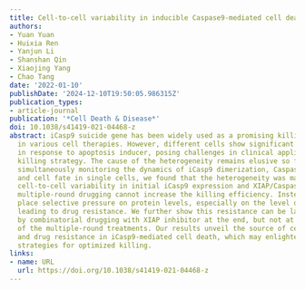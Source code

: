 ```yaml
---
title: Cell-to-cell variability in inducible Caspase9-mediated cell death
authors:
- Yuan Yuan
- Huixia Ren
- Yanjun Li
- Shanshan Qin
- Xiaojing Yang
- Chao Tang
date: '2022-01-10'
publishDate: '2024-12-10T19:50:05.986315Z'
publication_types:
- article-journal
publication: '*Cell Death & Disease*'
doi: 10.1038/s41419-021-04468-z
abstract: iCasp9 suicide gene has been widely used as a promising killing strategy
  in various cell therapies. However, different cells show significant heterogeneity
  in response to apoptosis inducer, posing challenges in clinical applications of
  killing strategy. The cause of the heterogeneity remains elusive so far. Here, by
  simultaneously monitoring the dynamics of iCasp9 dimerization, Caspase3 activation,
  and cell fate in single cells, we found that the heterogeneity was mainly due to
  cell-to-cell variability in initial iCasp9 expression and XIAP/Caspase3 ratio. Moreover,
  multiple-round drugging cannot increase the killing efficiency. Instead, it will
  place selective pressure on protein levels, especially on the level of initial iCasp9,
  leading to drug resistance. We further show this resistance can be largely eliminated
  by combinatorial drugging with XIAP inhibitor at the end, but not at the beginning,
  of the multiple-round treatments. Our results unveil the source of cell fate heterogeneity
  and drug resistance in iCasp9-mediated cell death, which may enlighten better therapeutic
  strategies for optimized killing.
links:
- name: URL
  url: https://doi.org/10.1038/s41419-021-04468-z
---
```

